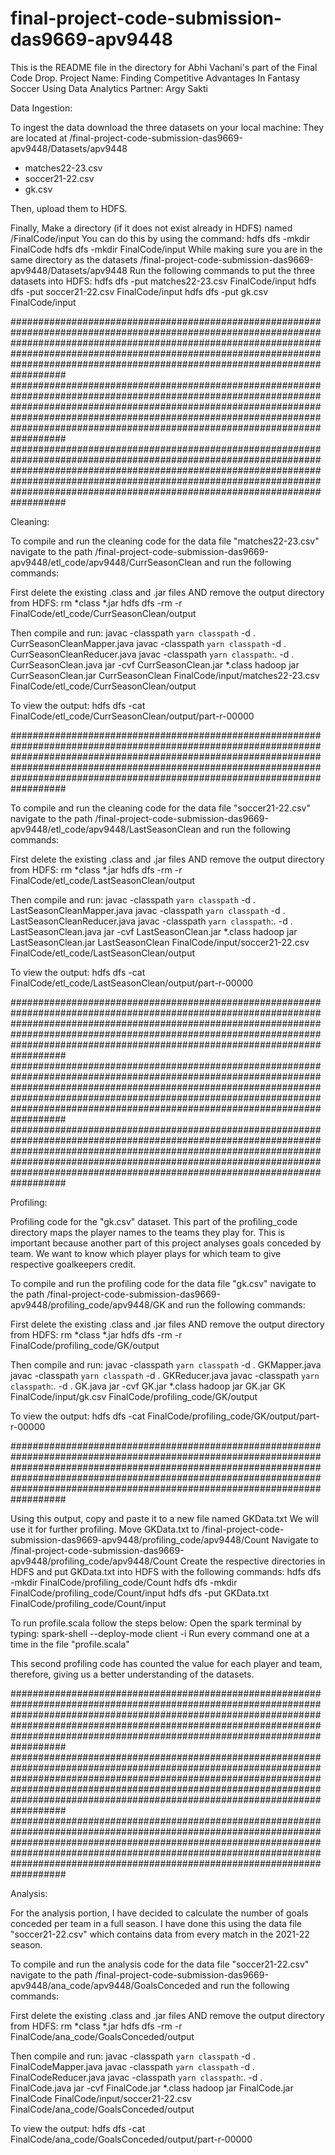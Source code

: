 # final-project-code-submission-das9669-apv9448

This is the README file in the directory for Abhi Vachani's part of the Final Code Drop. 
Project Name: Finding Competitive Advantages In Fantasy Soccer Using Data Analytics
Partner: Argy Sakti 

Data Ingestion:

To ingest the data download the three datasets on your local machine:
They are located at /final-project-code-submission-das9669-apv9448/Datasets/apv9448
- matches22-23.csv
- soccer21-22.csv
- gk.csv

Then, upload them to HDFS.

Finally,
Make a directory (if it does not exist already in HDFS) named /FinalCode/input
You can do this by using the command: 
hdfs dfs -mkdir FinalCode
hdfs dfs -mkdir FinalCode/input
While making sure you are in the same directory as the datasets /final-project-code-submission-das9669-apv9448/Datasets/apv9448
Run the following commands to put the three datasets into HDFS:
hdfs dfs -put matches22-23.csv FinalCode/input
hdfs dfs -put soccer21-22.csv FinalCode/input
hdfs dfs -put gk.csv FinalCode/input

##################################################################################################################################################################################################################################################################################################
##################################################################################################################################################################################################################################################################################################
##################################################################################################################################################################################################################################################################################################

Cleaning: 

To compile and run the cleaning code for the data file "matches22-23.csv" navigate to the path /final-project-code-submission-das9669-apv9448/etl_code/apv9448/CurrSeasonClean and run the following commands: 

First delete the existing .class and .jar files AND remove the output directory from HDFS:
rm *class *.jar
hdfs dfs -rm -r FinalCode/etl_code/CurrSeasonClean/output

Then compile and run:
javac -classpath `yarn classpath` -d . CurrSeasonCleanMapper.java
javac -classpath `yarn classpath` -d . CurrSeasonCleanReducer.java
javac -classpath `yarn classpath`:. -d . CurrSeasonClean.java
jar -cvf CurrSeasonClean.jar *.class
hadoop jar CurrSeasonClean.jar CurrSeasonClean FinalCode/input/matches22-23.csv FinalCode/etl_code/CurrSeasonClean/output

To view the output: 
hdfs dfs -cat FinalCode/etl_code/CurrSeasonClean/output/part-r-00000

##################################################################################################################################################################################################################################################################################################

To compile and run the cleaning code for the data file "soccer21-22.csv" navigate to the path /final-project-code-submission-das9669-apv9448/etl_code/apv9448/LastSeasonClean and run the following commands: 

First delete the existing .class and .jar files AND remove the output directory from HDFS:
rm *class *.jar
hdfs dfs -rm -r FinalCode/etl_code/LastSeasonClean/output

Then compile and run:
javac -classpath `yarn classpath` -d . LastSeasonCleanMapper.java
javac -classpath `yarn classpath` -d . LastSeasonCleanReducer.java
javac -classpath `yarn classpath`:. -d . LastSeasonClean.java
jar -cvf LastSeasonClean.jar *.class
hadoop jar LastSeasonClean.jar LastSeasonClean FinalCode/input/soccer21-22.csv FinalCode/etl_code/LastSeasonClean/output

To view the output: 
hdfs dfs -cat FinalCode/etl_code/LastSeasonClean/output/part-r-00000

##################################################################################################################################################################################################################################################################################################
##################################################################################################################################################################################################################################################################################################
##################################################################################################################################################################################################################################################################################################

Profiling: 

Profiling code for the "gk.csv" dataset. 
This part of the profiling_code directory maps the player names to the teams they play for. 
This is important because another part of this project analyses goals conceded by team.
We want to know which player plays for which team to give respective goalkeepers credit. 

To compile and run the profiling code for the data file "gk.csv" navigate to the path /final-project-code-submission-das9669-apv9448/profiling_code/apv9448/GK and run the following commands: 

First delete the existing .class and .jar files AND remove the output directory from HDFS:
rm *class *.jar
hdfs dfs -rm -r FinalCode/profiling_code/GK/output

Then compile and run:
javac -classpath `yarn classpath` -d . GKMapper.java
javac -classpath `yarn classpath` -d . GKReducer.java
javac -classpath `yarn classpath`:. -d . GK.java
jar -cvf GK.jar *.class
hadoop jar GK.jar GK FinalCode/input/gk.csv FinalCode/profiling_code/GK/output

To view the output:
hdfs dfs -cat FinalCode/profiling_code/GK/output/part-r-00000

##################################################################################################################################################################################################################################################################################################

Using this output, copy and paste it to a new file named GKData.txt
We will use it for further profiling. 
Move GKData.txt to /final-project-code-submission-das9669-apv9448/profiling_code/apv9448/Count
Navigate to /final-project-code-submission-das9669-apv9448/profiling_code/apv9448/Count
Create the respective directories in HDFS and put GKData.txt into HDFS with the following commands: 
hdfs dfs -mkdir FinalCode/profiling_code/Count
hdfs dfs -mkdir FinalCode/profiling_code/Count/input
hdfs dfs -put GKData.txt FinalCode/profiling_code/Count/input

To run profile.scala follow the steps below:
Open the spark terminal by typing: spark-shell --deploy-mode client -i
Run every command one at a time in the file "profile.scala"

This second profiling code has counted the value for each player and team, therefore, giving us a better understanding of the datasets.

##################################################################################################################################################################################################################################################################################################
##################################################################################################################################################################################################################################################################################################
##################################################################################################################################################################################################################################################################################################

Analysis: 

For the analysis portion, I have decided to calculate the number of goals conceded per team in a full season. 
I have done this using the data file "soccer21-22.csv" which contains data from every match in the 2021-22 season. 

To compile and run the analysis code for the data file "soccer21-22.csv" navigate to the path /final-project-code-submission-das9669-apv9448/ana_code/apv9448/GoalsConceded and run the following commands: 

First delete the existing .class and .jar files AND remove the output directory from HDFS:
rm *class *.jar
hdfs dfs -rm -r FinalCode/ana_code/GoalsConceded/output

Then compile and run:
javac -classpath `yarn classpath` -d . FinalCodeMapper.java
javac -classpath `yarn classpath` -d . FinalCodeReducer.java
javac -classpath `yarn classpath`:. -d . FinalCode.java
jar -cvf FinalCode.jar *.class
hadoop jar FinalCode.jar FinalCode FinalCode/input/soccer21-22.csv FinalCode/ana_code/GoalsConceded/output

To view the output: 
hdfs dfs -cat FinalCode/ana_code/GoalsConceded/output/part-r-00000
